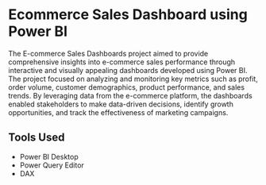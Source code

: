 # Ecommerce Sales Dashboard using Power BI #
The E-commerce Sales Dashboards project aimed to provide comprehensive insights into e-commerce sales performance through 
interactive and visually appealing dashboards developed using Power BI. The project focused on analyzing and monitoring key 
metrics such as profit, order volume, customer demographics, product performance, and sales trends. By leveraging data from the
e-commerce platform, the dashboards enabled 
stakeholders to make data-driven decisions, identify growth opportunities, and track the effectiveness of marketing campaigns.

## Tools Used ##
* Power BI Desktop
* Power Query Editor
* DAX
